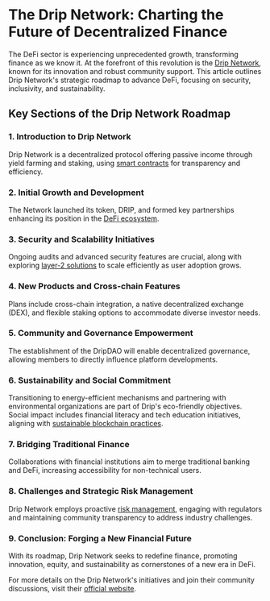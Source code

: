 # The Drip Network: Charting the Future of Decentralized Finance

The DeFi sector is experiencing unprecedented growth, transforming finance as we know it. At the forefront of this revolution is the [Drip Network](https://drip.community/), known for its innovation and robust community support. This article outlines Drip Network's strategic roadmap to advance DeFi, focusing on security, inclusivity, and sustainability.

## Key Sections of the Drip Network Roadmap

### 1. Introduction to Drip Network
Drip Network is a decentralized protocol offering passive income through yield farming and staking, using [smart contracts](https://www.license-token.com/wiki/smart-contracts-on-blockchain) for transparency and efficiency.

### 2. Initial Growth and Development
The Network launched its token, DRIP, and formed key partnerships enhancing its position in the [DeFi ecosystem](https://www.license-token.com/wiki/decentralized-finance-de-fi-and-nf-ts).

### 3. Security and Scalability Initiatives
Ongoing audits and advanced security features are crucial, along with exploring [layer-2 solutions](https://www.license-token.com/wiki/arbitrum-layer-2) to scale efficiently as user adoption grows.

### 4. New Products and Cross-chain Features
Plans include cross-chain integration, a native decentralized exchange (DEX), and flexible staking options to accommodate diverse investor needs.

### 5. Community and Governance Empowerment
The establishment of the DripDAO will enable decentralized governance, allowing members to directly influence platform developments.

### 6. Sustainability and Social Commitment
Transitioning to energy-efficient mechanisms and partnering with environmental organizations are part of Drip's eco-friendly objectives. Social impact includes financial literacy and tech education initiatives, aligning with [sustainable blockchain practices](https://www.license-token.com/wiki/sustainable-blockchain-practices).

### 7. Bridging Traditional Finance
Collaborations with financial institutions aim to merge traditional banking and DeFi, increasing accessibility for non-technical users.

### 8. Challenges and Strategic Risk Management
Drip Network employs proactive [risk management](https://www.license-token.com/wiki/risk-management-strategies), engaging with regulators and maintaining community transparency to address industry challenges.

### 9. Conclusion: Forging a New Financial Future
With its roadmap, Drip Network seeks to redefine finance, promoting innovation, equity, and sustainability as cornerstones of a new era in DeFi.

For more details on the Drip Network's initiatives and join their community discussions, visit their [official website](https://drip.community/).
